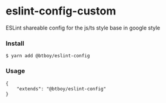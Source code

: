 # eslint-config-custom

ESLint shareable config for the js/ts style base in google style

### Install

```
$ yarn add @btboy/eslint-config
```

### Usage

```
{
    "extends": "@btboy/eslint-config"
}
```
